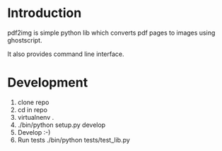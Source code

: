 Introduction
============

pdf2img is simple python lib which converts pdf pages to images using ghostscript.

It also provides command line interface.


Development
===========
1. clone repo
2. cd in repo
3. virtualnenv .
4. ./bin/python setup.py develop
5. Develop :-)
6. Run tests ./bin/python tests/test_lib.py
